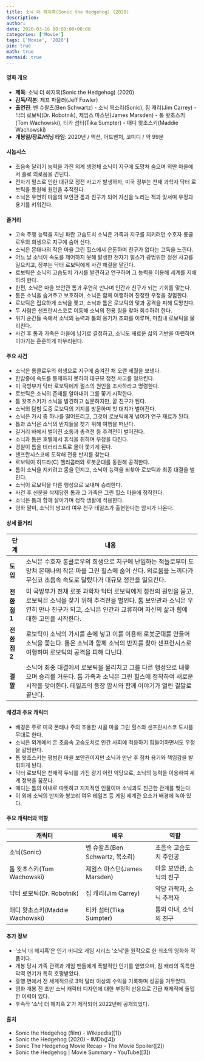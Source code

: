 ```yaml
---
title: 소닉 더 헤지혹(Sonic the Hedgehog) (2020)
description: 
author: 
date: 2020-03-16 00:00:00+00:00
categories: ['Movie']
tags: ['Movie', '2020']
pin: true
math: true
mermaid: true
---
```

#### 영화 개요

- **제목**: 소닉 더 헤지혹(Sonic the Hedgehog) (2020)  
- **감독/각본**: 제프 파울러(Jeff Fowler)  
- **출연진**: 벤 슈왈츠(Ben Schwartz) - 소닉 목소리(Sonic), 짐 캐리(Jim Carrey) - 닥터 로보틱(Dr. Robotnik), 제임스 마스던(James Marsden) - 톰 왓초스키(Tom Wachowski), 티카 섬터(Tika Sumpter) - 매디 왓초스키(Maddie Wachowski)  
- **개봉일/장르/러닝 타임**: 2020년 / 액션, 어드벤처, 코미디 / 약 99분  

#### 시놉시스

- 초음속 달리기 능력을 가진 외계 생명체 소닉이 지구에 도망쳐 숨으며 외딴 마을에서 홀로 외로움을 견딘다.  
- 전자기 펄스로 인한 대규모 정전 사고가 발생하자, 미국 정부는 천재 과학자 닥터 로보틱을 동원해 원인을 추적한다.  
- 소닉은 우연히 마을의 보안관 톰과 친구가 되어 자신을 노리는 적과 맞서며 우정과 용기를 키워간다.  

#### 줄거리

- 고속 주행 능력을 지닌 파란 고슴도치 소닉은 가족과 지구를 지키려던 수호자 롱클로우의 희생으로 지구에 숨어 산다.  
- 소닉은 몬태나의 작은 마을 그린 힐스에서 은둔하며 친구가 없다는 고독을 느낀다.  
- 어느 날 소닉이 속도를 제어하지 못해 발생한 전자기 펄스가 광범위한 정전 사고를 일으키고, 정부는 닥터 로보틱에게 사건 해결을 맡긴다.  
- 로보틱은 소닉의 고슴도치 가시를 발견하고 연구하며 그 능력을 이용해 세계를 지배하려 한다.  
- 한편, 소닉은 마을 보안관 톰과 우연히 만나며 인간과 친구가 되는 기회를 맞는다.  
- 톰은 소닉을 숨겨주고 보호하며, 소닉은 함께 여행하며 진정한 우정을 경험한다.  
- 로보틱은 집요하게 소닉을 쫓고, 소닉과 톰은 로보틱의 덫과 공격을 피해 도망친다.  
- 두 사람은 샌프란시스코로 이동해 소닉의 전용 링을 찾아 회수하려 한다.  
- 위기 순간들 속에서 소닉의 능력과 톰의 용기가 조화를 이루며, 마침내 로보틱을 물리친다.  
- 사건 후 톰과 가족은 마을에 남기로 결정하고, 소닉도 새로운 삶의 기반을 마련하며 이야기는 훈훈하게 마무리된다.  

#### 주요 사건

- 소닉은 롱클로우의 희생으로 지구에 숨겨진 채 오랜 세월을 보낸다.  
- 한밤중에 속도를 통제하지 못하여 대규모 정전 사고를 일으킨다.  
- 미 국방부가 닥터 로보틱에게 펄스의 원인을 조사하라고 명령한다.  
- 로보틱은 소닉의 존재를 알아내어 그를 쫓기 시작한다.  
- 톰 왓초스키가 소닉을 발견하고 심문하지만, 곧 친구가 된다.  
- 소닉의 탐험 도중 로보틱의 기지를 방문하며 첫 대치가 벌어진다.  
- 소닉은 가시 중 하나를 떨어뜨리고, 그것이 로보틱에게 넘어가 연구 재료가 된다.  
- 톰과 소닉은 소닉의 반지들을 찾기 위해 여행을 떠난다.  
- 길거리 바에서 벌어진 소동과 총격전 등 추격전이 벌어진다.  
- 소닉과 톰은 호텔에서 휴식을 취하며 우정을 다진다.  
- 경찰이 톰을 테러리스트로 몰아 쫓기게 된다.  
- 샌프란시스코에 도착해 전용 반지를 찾는다.  
- 로보틱이 히드라(C) 헬리콥터와 로봇군대를 동원해 공격한다.  
- 톰이 소닉을 지키려고 몸을 던지고, 소닉이 능력을 되찾아 로보틱과 최종 대결을 벌인다.  
- 소닉이 로보틱을 다른 행성으로 보내며 승리한다.  
- 사건 후 신분을 삭제당한 톰과 그 가족은 그린 힐스 마을에 정착한다.  
- 소닉은 톰과 함께 살아가며 정착 생활에 적응한다.  
- 영화 말미, 소닉의 쌍꼬리 여우 친구 테일즈가 출현한다는 암시가 나온다.  

#### 상세 줄거리

| **단계** | **내용** |
|----------|----------|
| **도입** | 소닉은 수호자 롱클로우의 희생으로 지구에 난입하는 적들로부터 도망쳐 몬태나의 작은 마을 그린 힐스에 숨어 산다. 외로움을 느끼다가 무심코 초음속 속도로 달렸다가 대규모 정전을 일으킨다. |
| **전환점 1** | 미 국방부가 천재 로봇 과학자 닥터 로보틱에게 정전의 원인을 묻고, 로보틱은 소닉을 찾기 위해 추격전을 벌인다. 톰 보안관과 소닉은 우연히 만나 친구가 되고, 소닉은 인간과 교류하며 자신의 삶과 힘에 대한 고민을 시작한다. |
| **전환점 2** | 로보틱이 소닉의 가시를 손에 넣고 이를 이용해 로봇군대를 만들어 소닉을 쫓는다. 톰은 소닉과 함께 소닉의 반지를 찾아 샌프란시스로 여행하며 로보틱의 공격을 피해 다닌다. |
| **결말** | 소닉이 최종 대결에서 로보틱을 물리치고 그를 다른 행성으로 내쫓으며 승리를 거둔다. 톰 가족과 소닉은 그린 힐스에 정착하여 새로운 시작을 맞이한다. 테일즈의 등장 암시와 함께 이야기가 열린 결말로 끝난다. |

#### 배경과 주요 캐릭터

- 배경은 주로 미국 몬태나 주의 조용한 시골 마을 그린 힐스와 샌프란시스코 도시를 무대로 한다.  
- 소닉은 외계에서 온 초음속 고슴도치로 인간 사회에 적응하기 힘들어하면서도 우정을 갈망한다.  
- 톰 왓초스키는 평범한 마을 보안관이지만 소닉과 만난 후 점차 용기와 책임감을 발휘하게 된다.  
- 닥터 로보틱은 천재적 두뇌를 가진 광기 어린 악당으로, 소닉의 능력을 이용하여 세계 정복을 꿈꾼다.  
- 매디는 톰의 아내로 따뜻하고 지지적인 인물이며 소닉과도 친근한 관계를 맺는다.  
- 이 외에 소닉의 반지와 쌍꼬리 여우 테일즈 등 게임 세계관 요소가 배경에 녹아 있다.  

#### 주요 캐릭터와 역할

| **캐릭터** | **배우** | **역할** |
|------------|----------|----------|
| 소닉(Sonic) | 벤 슈왈츠(Ben Schwartz, 목소리) | 초음속 고슴도치 주인공 |
| 톰 왓초스키(Tom Wachowski) | 제임스 마스던(James Marsden) | 마을 보안관, 소닉의 친구 |
| 닥터 로보틱(Dr. Robotnik) | 짐 캐리(Jim Carrey) | 악당 과학자, 소닉 추적자 |
| 매디 왓초스키(Maddie Wachowski) | 티카 섬터(Tika Sumpter) | 톰의 아내, 소닉의 친구 |

#### 추가 정보

- ‘소닉 더 헤지혹’은 인기 비디오 게임 시리즈 ‘소닉’을 원작으로 한 최초의 영화화 작품이다.  
- 개봉 당시 가족 관객과 게임 팬들에게 폭발적인 인기를 얻었으며, 짐 캐리의 독특한 악역 연기가 특히 호평받았다.  
- 흥행 면에서 전 세계적으로 3억 달러 이상의 수익을 기록하며 성공을 거두었다.  
- 영화 개봉 전 초반 소닉 캐릭터 디자인에 대한 부정적 반응으로 긴급 재제작에 돌입한 이력이 있다.  
- 후속작 ‘소닉 더 헤지혹 2’가 제작되어 2022년에 공개되었다.  

#### 출처

- Sonic the Hedgehog (film) - Wikipedia([1])  
- Sonic the Hedgehog (2020) - IMDb([4])  
- Sonic The Hedgehog Movie Recap - The Movie Spoiler([2])  
- Sonic the Hedgehog | Movie Summary - YouTube([3])
